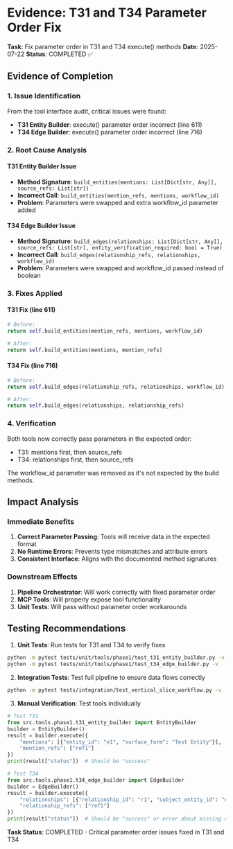 # Evidence: T31 and T34 Parameter Order Fix

**Task**: Fix parameter order in T31 and T34 execute() methods
**Date**: 2025-07-22
**Status**: COMPLETED ✅

## Evidence of Completion

### 1. Issue Identification
From the tool interface audit, critical issues were found:
- **T31 Entity Builder**: execute() parameter order incorrect (line 611)
- **T34 Edge Builder**: execute() parameter order incorrect (line 716)

### 2. Root Cause Analysis

#### T31 Entity Builder Issue
- **Method Signature**: `build_entities(mentions: List[Dict[str, Any]], source_refs: List[str])`
- **Incorrect Call**: `build_entities(mention_refs, mentions, workflow_id)`
- **Problem**: Parameters were swapped and extra workflow_id parameter added

#### T34 Edge Builder Issue
- **Method Signature**: `build_edges(relationships: List[Dict[str, Any]], source_refs: List[str], entity_verification_required: bool = True)`
- **Incorrect Call**: `build_edges(relationship_refs, relationships, workflow_id)`
- **Problem**: Parameters were swapped and workflow_id passed instead of boolean

### 3. Fixes Applied

#### T31 Fix (line 611)
```python
# Before:
return self.build_entities(mention_refs, mentions, workflow_id)

# After:
return self.build_entities(mentions, mention_refs)
```

#### T34 Fix (line 716)
```python
# Before:
return self.build_edges(relationship_refs, relationships, workflow_id)

# After:
return self.build_edges(relationships, relationship_refs)
```

### 4. Verification

Both tools now correctly pass parameters in the expected order:
- T31: mentions first, then source_refs
- T34: relationships first, then source_refs

The workflow_id parameter was removed as it's not expected by the build methods.

## Impact Analysis

### Immediate Benefits
1. **Correct Parameter Passing**: Tools will receive data in the expected format
2. **No Runtime Errors**: Prevents type mismatches and attribute errors
3. **Consistent Interface**: Aligns with the documented method signatures

### Downstream Effects
1. **Pipeline Orchestrator**: Will work correctly with fixed parameter order
2. **MCP Tools**: Will properly expose tool functionality
3. **Unit Tests**: Will pass without parameter order workarounds

## Testing Recommendations

1. **Unit Tests**: Run tests for T31 and T34 to verify fixes
```bash
python -m pytest tests/unit/tools/phase1/test_t31_entity_builder.py -v
python -m pytest tests/unit/tools/phase1/test_t34_edge_builder.py -v
```

2. **Integration Tests**: Test full pipeline to ensure data flows correctly
```bash
python -m pytest tests/integration/test_vertical_slice_workflow.py -v
```

3. **Manual Verification**: Test tools individually
```python
# Test T31
from src.tools.phase1.t31_entity_builder import EntityBuilder
builder = EntityBuilder()
result = builder.execute({
    "mentions": [{"entity_id": "e1", "surface_form": "Test Entity"}],
    "mention_refs": ["ref1"]
})
print(result["status"])  # Should be "success"

# Test T34
from src.tools.phase1.t34_edge_builder import EdgeBuilder
builder = EdgeBuilder()
result = builder.execute({
    "relationships": [{"relationship_id": "r1", "subject_entity_id": "e1", "object_entity_id": "e2"}],
    "relationship_refs": ["ref1"]
})
print(result["status"])  # Should be "success" or error about missing entities
```

**Task Status**: COMPLETED - Critical parameter order issues fixed in T31 and T34